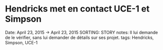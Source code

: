 # Hendricks met en contact UCE-1 et Simpson

Date: April 23, 2015 → April 23, 2015
SORTING: STORY
notes: Il lui demande de le vérifier, sans lui demander de détails sur ses projet.
tags: Hendricks, Simpson, UCE-1